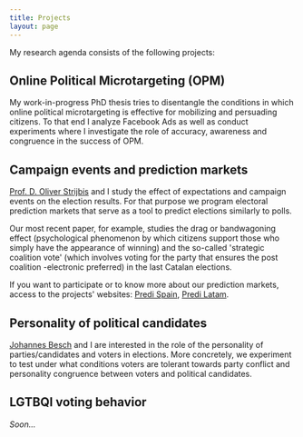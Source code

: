 ```yaml
---
title: Projects
layout: page
---
```



My research agenda consists of the following projects:

Online Political Microtargeting (OPM)
---------
 My work-in-progress PhD thesis tries to disentangle the conditions in which online political microtargeting is effective for mobilizing and persuading citizens. To that end I analyze Facebook Ads as well as conduct experiments where I investigate the role of accuracy, awareness and congruence in the success of OPM.


Campaign events and prediction markets
---------

[Prof. D. Oliver Strijbis](https://www.ipz.uzh.ch/de/institut/mitarbeitende/staff/strijbis.html) and I study the effect of expectations and campaign events on the election results. For that purpose we program electoral prediction markets that serve as a tool to predict elections similarly to polls.

 Our most recent paper, for example, studies the drag or bandwagoning effect (psychological phenomenon by which citizens support those who simply have the appearance of winning) and the so-called 'strategic coalition vote' (which involves voting for the party that ensures the post coalition -electronic preferred) in the last Catalan elections.

If you want to participate or to know more about our prediction markets, access to the projects' websites: [Predi Spain](https://aloport.github.io/predi), [Predi Latam](https://aloport.github.io/predi_latam).


Personality of political candidates
---------

[Johannes Besch](https://www.ipz.uzh.ch/de/institut/mitarbeitende/staff/besch.html) and I are interested in the role of the personality of parties/candidates and voters in elections. More concretely, we experiment to test under what conditions voters are tolerant towards party conflict and personality congruence between voters and political candidates.

LGTBQI voting behavior
---------

*Soon...*
